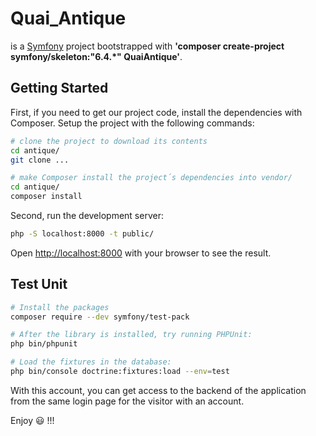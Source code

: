 # Quai_Antique

is a [Symfony](https://symfony.com/doc/current/index.html) project bootstrapped with **'composer create-project symfony/skeleton:"6.4.*" QuaiAntique'**.


## Getting Started
First, if you need to get our project code, install the dependencies with Composer. 
Setup the project with the following commands:

```bash
# clone the project to download its contents
cd antique/
git clone ...

# make Composer install the project´s dependencies into vendor/
cd antique/
composer install

```

Second, run the development server:
```bash
php -S localhost:8000 -t public/
```

Open [http://localhost:8000](http://localhost:8000) with your browser to see the result.

## Test Unit

```bash
# Install the packages
composer require --dev symfony/test-pack

# After the library is installed, try running PHPUnit:
php bin/phpunit

# Load the fixtures in the database:
php bin/console doctrine:fixtures:load --env=test
```
With this account, you can get access to the backend of the application from the same login page for the visitor with an account. 

Enjoy :smiley: !!!
